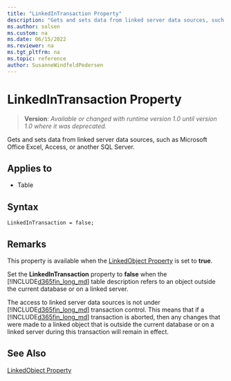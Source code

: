 ```yaml
---
title: "LinkedInTransaction Property"
description: "Gets and sets data from linked server data sources, such as Microsoft Office Excel, Access, or another SQL Server."
ms.author: solsen
ms.custom: na
ms.date: 06/15/2022
ms.reviewer: na
ms.tgt_pltfrm: na
ms.topic: reference
author: SusanneWindfeldPedersen
---
```

[//]: # (START>DO_NOT_EDIT)
[//]: # (IMPORTANT:Do not edit any of the content between here and the END>DO_NOT_EDIT.)
[//]: # (Any modifications should be made in the .xml files in the ModernDev repo.)
# LinkedInTransaction Property
> **Version**: _Available or changed with runtime version 1.0 until version 1.0 where it was deprecated._

Gets and sets data from linked server data sources, such as Microsoft Office Excel, Access, or another SQL Server.

## Applies to
-   Table

[//]: # (IMPORTANT: END>DO_NOT_EDIT)

## Syntax

```AL
LinkedInTransaction = false;
```
 
## Remarks

This property is available when the [LinkedObject Property](devenv-linkedobject-property.md) is set to **true**.  
  
Set the **LinkedInTransaction** property to **false** when the [!INCLUDE[d365fin_long_md](../includes/d365fin_long_md.md)] table description refers to an object outside the current database or on a linked server.  
  
The access to linked server data sources is not under [!INCLUDE[d365fin_long_md](../includes/d365fin_long_md.md)] transaction control. This means that if a [!INCLUDE[d365fin_long_md](../includes/d365fin_long_md.md)] transaction is aborted, then any changes that were made to a linked object that is outside the current database or on a linked server during this transaction will remain in effect.  
  
## See Also  

[LinkedObject Property](devenv-linkedobject-property.md)